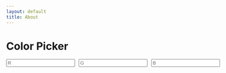 ```yaml
---
layout: default
title: About
---
```

# Color Picker

<style>
    .colors-editor {
        display: grid;
        grid-template-columns: 1fr 1fr 1fr;
        grid-template-rows: auto auto;
        gap: 10px;
        width: 300px;
    }
    .control {
        display: flex;
        flex-direction: column;
    }
</style>

<div class="colors-page">
    <div class="colors-editor">
        <div class="control">
            <input maxlength="3" id="rgb_r" placeholder="R" type="number">
        </div>
        <div class="control">
            <input maxlength="3" id="rgb_g" placeholder="G" type="number">
        </div>
        <div class="control">
            <input maxlength="3" id="rgb_b" placeholder="B" type="number">
        </div>
    </div>
</div>
<div id="output">
</div>

<script language="javascript">
    (funtion() {
        const log = document.getElementById('output');
        const rgb_r = document.getElementById('rgb_r');
        rgb_r.addEventListener('keydown', logKey);

        function logKey(e) {
            log.textContent += ` ${e.code}`;
        }
    })();
</script>